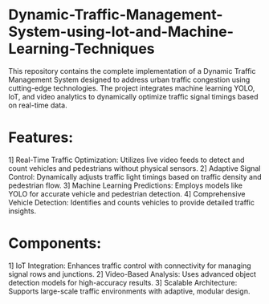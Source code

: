 # Dynamic-Traffic-Management-System-using-Iot-and-Machine-Learning-Techniques
  This repository contains the complete implementation of a Dynamic Traffic Management System designed to address urban traffic congestion using cutting-edge technologies. The project integrates machine learning YOLO, IoT, and video analytics to dynamically optimize traffic signal timings based on real-time data.

# Features:
1] Real-Time Traffic Optimization: Utilizes live video feeds to detect and count vehicles and pedestrians without physical sensors.
2] Adaptive Signal Control: Dynamically adjusts traffic light timings based on traffic density and pedestrian flow.
3] Machine Learning Predictions: Employs models like  YOLO for accurate vehicle and pedestrian detection.
4] Comprehensive Vehicle Detection: Identifies and counts  vehicles to provide detailed traffic insights.

# Components:
1] IoT Integration: Enhances traffic control with connectivity for managing signal rows and junctions.
2] Video-Based Analysis: Uses advanced object detection models for high-accuracy results.
3] Scalable Architecture: Supports large-scale traffic environments with adaptive, modular design.
